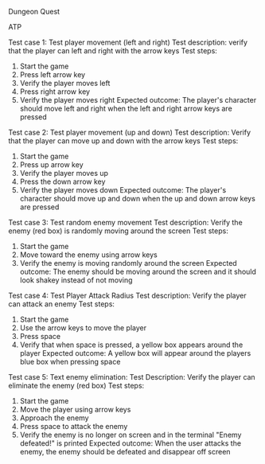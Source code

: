 Dungeon Quest

ATP

Test case 1: Test player movement (left and right)
Test description: verify that the player can left and right with the arrow keys
Test steps:
1. Start the game
2. Press left arrow key
3. Verify the player moves left
4. Press right arrow key
5. Verify the player moves right
Expected outcome: The player's character should move left and right when the left and right arrow keys are pressed

Test case 2: Test player movement (up and down)
Test description: Verify that the player can move up and down with the arrow keys
Test steps:
1. Start the game
2. Press up arrow key
3. Verify the player moves up
4. Press the down arrow key
5. Verify the player moves down
Expected outcome: The player's character should move up and down when the up and down arrow keys are pressed

Test case 3: Test random enemy movement
Test description: Verify the enemy (red box) is randomly moving around the screen
Test steps:
1. Start the game
2. Move toward the enemy using arrow keys
3. Verify the enemy is moving randomly around the screen
Expected outcome: The enemy should be moving around the screen and it should look shakey instead of not moving

Test case 4: Test Player Attack Radius
Test description: Verify the player can attack an enemy
Test steps:
1. Start the game
2. Use the arrow keys to move the player
3. Press space
4. Verify that when space is pressed, a yellow box appears around the player
Expected outcome: A yellow box will appear around the players blue box when pressing space

Test case 5: Text enemy elimination:
Test Description: Verify the player can eliminate the enemy (red box)
Test steps:
1. Start the game
2. Move the player using arrow keys
3. Approach the enemy
4. Press space to attack the enemy
5. Verify the enemy is no longer on screen and in the terminal "Enemy defeated!" is printed
Expected outcome: When the user attacks the enemy, the enemy should be defeated and disappear off screen



